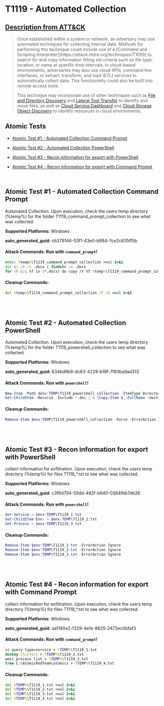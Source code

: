 # T1119 - Automated Collection

## [Description from ATT&CK](https://attack.mitre.org/techniques/T1119)

<blockquote>Once established within a system or network, an adversary may use automated techniques for collecting internal data. Methods for performing this technique could include use of a [Command and Scripting Interpreter](https://attack.mitre.org/techniques/T1059) to search for and copy information fitting set criteria such as file type, location, or name at specific time intervals. In cloud-based environments, adversaries may also use cloud APIs, command line interfaces, or extract, transform, and load (ETL) services to automatically collect data. This functionality could also be built into remote access tools.

This technique may incorporate use of other techniques such as [File and Directory Discovery](https://attack.mitre.org/techniques/T1083) and [Lateral Tool Transfer](https://attack.mitre.org/techniques/T1570) to identify and move files, as well as [Cloud Service Dashboard](https://attack.mitre.org/techniques/T1538) and [Cloud Storage Object Discovery](https://attack.mitre.org/techniques/T1619) to identify resources in cloud environments.</blockquote>

## Atomic Tests

- [Atomic Test #1 - Automated Collection Command Prompt](#atomic-test-1---automated-collection-command-prompt)

- [Atomic Test #2 - Automated Collection PowerShell](#atomic-test-2---automated-collection-powershell)

- [Atomic Test #3 - Recon information for export with PowerShell](#atomic-test-3---recon-information-for-export-with-powershell)

- [Atomic Test #4 - Recon information for export with Command Prompt](#atomic-test-4---recon-information-for-export-with-command-prompt)

<br/>

## Atomic Test #1 - Automated Collection Command Prompt

Automated Collection. Upon execution, check the users temp directory (%temp%) for the folder T1119_command_prompt_collection
to see what was collected.

**Supported Platforms:** Windows

**auto_generated_guid:** cb379146-53f1-43e0-b884-7ce2c635ff5b

#### Attack Commands: Run with `command_prompt`!

```cmd
mkdir %temp%\T1119_command_prompt_collection >nul 2>&1
dir c: /b /s .docx | findstr /e .docx
for /R c:\ %f in (*.docx) do copy /Y %f %temp%\T1119_command_prompt_collection
```

#### Cleanup Commands:

```cmd
del %temp%\T1119_command_prompt_collection /F /Q >nul 2>&1
```

<br/>
<br/>

## Atomic Test #2 - Automated Collection PowerShell

Automated Collection. Upon execution, check the users temp directory (%temp%) for the folder T1119_powershell_collection
to see what was collected.

**Supported Platforms:** Windows

**auto_generated_guid:** 634bd9b9-dc83-4229-b19f-7f83ba9ad313

#### Attack Commands: Run with `powershell`!

```powershell
New-Item -Path $env:TEMP\T1119_powershell_collection -ItemType Directory -Force | Out-Null
Get-ChildItem -Recurse -Include *.doc | % {Copy-Item $_.FullName -destination $env:TEMP\T1119_powershell_collection}
```

#### Cleanup Commands:

```powershell
Remove-Item $env:TEMP\T1119_powershell_collection -Force -ErrorAction Ignore | Out-Null
```

<br/>
<br/>

## Atomic Test #3 - Recon information for export with PowerShell

collect information for exfiltration. Upon execution, check the users temp directory (%temp%) for files T1119\_\*.txt
to see what was collected.

**Supported Platforms:** Windows

**auto_generated_guid:** c3f6d794-50dd-482f-b640-0384fbb7db26

#### Attack Commands: Run with `powershell`!

```powershell
Get-Service > $env:TEMP\T1119_1.txt
Get-ChildItem Env: > $env:TEMP\T1119_2.txt
Get-Process > $env:TEMP\T1119_3.txt
```

#### Cleanup Commands:

```powershell
Remove-Item $env:TEMP\T1119_1.txt -ErrorAction Ignore
Remove-Item $env:TEMP\T1119_2.txt -ErrorAction Ignore
Remove-Item $env:TEMP\T1119_3.txt -ErrorAction Ignore
```

<br/>
<br/>

## Atomic Test #4 - Recon information for export with Command Prompt

collect information for exfiltration. Upon execution, check the users temp directory (%temp%) for files T1119\_\*.txt
to see what was collected.

**Supported Platforms:** Windows

**auto_generated_guid:** aa1180e2-f329-4e1e-8625-2472ec0bfaf3

#### Attack Commands: Run with `command_prompt`!

```cmd
sc query type=service > %TEMP%\T1119_1.txt
doskey /history > %TEMP%\T1119_2.txt
wmic process list > %TEMP%\T1119_3.txt
tree C:\AtomicRedTeam\atomics > %TEMP%\T1119_4.txt
```

#### Cleanup Commands:

```cmd
del %TEMP%\T1119_1.txt >nul 2>&1
del %TEMP%\T1119_2.txt >nul 2>&1
del %TEMP%\T1119_3.txt >nul 2>&1
del %TEMP%\T1119_4.txt >nul 2>&1
```

<br/>

